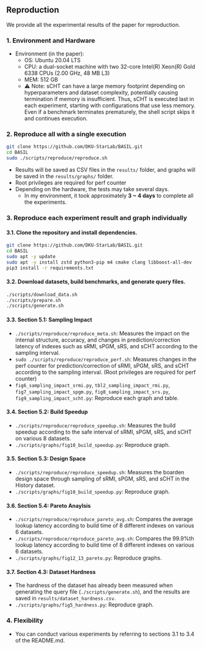 ## Reproduction
We provide all the experimental results of the paper for reproduction. 

### 1. Environment and Hardware
- Environment (in the paper): 
  - OS: Ubuntu 20.04 LTS
  - CPU: a dual-socket machine with two 32-core Intel(R) Xeon(R) Gold 6338 CPUs (2.00 GHz, 48 MB L3)
  - MEM: 512 GB
  - ⚠️ Note: sCHT can have a large memory footprint depending on hyperparameters and dataset complexity, potentially causing termination if memory is insufficient. Thus, sCHT is executed last in each experiment, starting with configurations that use less memory. Even if a benchmark terminates prematurely, the shell script skips it and continues execution.

### 2. Reproduce all with a single execution
```bash
git clone https://github.com/DKU-StarLab/BASIL.git
cd BASIL
sudo ./scripts/reproduce/reproduce.sh
```
- Results will be saved as CSV files in the `results/` folder, and graphs will be saved in the `results/graphs/` folder.
- Root privileges are required for perf counter
- Depending on the hardware, the tests may take several days.
  - In my environment, it took approximately **3 ~ 4 days** to complete all the experiments.

### 3. Reproduce each experiment result and graph individually
#### 3.1. Clone the repository and install dependencies.
```bash
git clone https://github.com/DKU-StarLab/BASIL.git
cd BASIL
sudo apt -y update
sudo apt -y install zstd python3-pip m4 cmake clang libboost-all-dev 
pip3 install -r requirements.txt
```

#### 3.2. Download datasets, build benchmarks, and generate query files.
```bash
./scripts/download_data.sh
./scripts/prepare.sh
./scripts/generate.sh
```

#### 3.3. Section 5.1: Sampling Impact
- `./scripts/reproduce/reproduce_meta.sh`: Measures the impact on the internal structure, accuracy, and changes in prediction/correction latency of indexes such as sRMI, sPGM, sRS, and sCHT according to the sampling interval.
- `sudo ./scripts/reproduce/reproduce_perf.sh`: Measures changes in the perf counter for prediction/correction of sRMI, sPGM, sRS, and sCHT according to the sampling interval. (Root privileges are required for perf counter)
- `fig6_sampling_impact_srmi.py`, `tbl2_sampling_impact_rmi.py`, `fig7_sampling_impact_spgm.py`, `fig8_sampling_impact_srs.py`, `fig9_sampling_impact_scht.py`: Reproduce each graph and table.

#### 3.4. Section 5.2: Build Speedup
- `./scripts/reproduce/reproduce_speedup.sh`: Measures the build speedup according to the safe interval of sRMI, sPGM, sRS, and sCHT on various 8 datasets.
- `./scripts/graphs/fig10_build_speedup.py`: Reproduce graph. 

#### 3.5. Section 5.3: Design Space
- `./scripts/reproduce/reproduce_speedup.sh`: Measures the boarden design space through sampling of sRMI, sPGM, sRS, and sCHT in the History dataset.
- `./scripts/graphs/fig10_build_speedup.py`: Reproduce graph.

#### 3.6. Section 5.4: Pareto Anaylsis
- `./scripts/reproduce/reproduce_pareto_avg.sh`: Compares the average lookup latency according to build time of 8 different indexes on various 6 datasets.
- `./scripts/reproduce/reproduce_pareto_avg.sh`: Compares the 99.9%th lookup latency according to build time of 8 different indexes on various 6 datasets.
- `./scripts/graphs/fig12_13_pareto.py`: Reproduce graphs.

#### 3.7. Section 4.3: Dataset Hardness
- The hardness of the dataset has already been measured when generating the query file (`./scripts/generate.sh`), and the results are saved in `results/dataset_hardness.csv`.
- `./scripts/graphs/fig5_hardness.py`: Reproduce graph.

### 4. Flexibility 
- You can conduct various experiments by referring to sections 3.1 to 3.4 of the README.md.